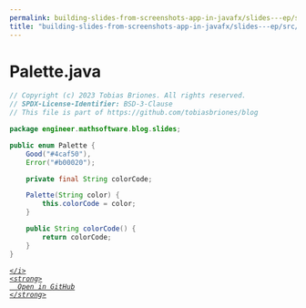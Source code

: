 ```yaml
---
permalink: building-slides-from-screenshots-app-in-javafx/slides---ep/src/main/java/engineer/mathsoftware/blog/slides/Palette.java.html
title: "building-slides-from-screenshots-app-in-javafx/slides---ep/src/main/java/engineer/mathsoftware/blog/slides/Palette.java"
---
```


# Palette.java
```java
// Copyright (c) 2023 Tobias Briones. All rights reserved.
// SPDX-License-Identifier: BSD-3-Clause
// This file is part of https://github.com/tobiasbriones/blog

package engineer.mathsoftware.blog.slides;

public enum Palette {
    Good("#4caf50"),
    Error("#b00020");

    private final String colorCode;

    Palette(String color) {
        this.colorCode = color;
    }

    public String colorCode() {
        return colorCode;
    }
}

```
<div class="social open-gh-btn my-4">
  <a class="btn btn-github" href="https://github.com/tobiasbriones/test-blog-deploy/tree/main/swe/dev/java/javafx/drawing/productivity/building-slides-from-screenshots-app-in-javafx/slides---ep/src/main/java/engineer/mathsoftware/blog/slides/Palette.java" target="_blank">
    <i class="fab fa-github">
      
    </i>
    <strong>
      Open in GitHub
    </strong>
  </a>
</div>